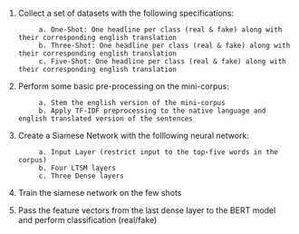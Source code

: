 1. Collect a set of datasets with the following specifications:

            a. One-Shot: One headline per class (real & fake) along with their corresponding english translation
            b. Three-Shot: One headline per class (real & fake) along with their corresponding english translation
            c. Five-Shot: One headline per class (real & fake) along with their corresponding english translation

2. Perform some basic pre-processing on the mini-corpus:

            a. Stem the english version of the mini-corpus
            b. Apply TF-IDF preprocessing to the native language and english translated version of the sentences 

3. Create a Siamese Network with the folllowing neural network:

            a. Input Layer (restrict input to the top-five words in the corpus)
            b. Four LTSM layers
            c. Three Dense layers

4. Train the siamese network on the few shots

5. Pass the feature vectors from the last dense layer to the BERT model and perform classification (real/fake)